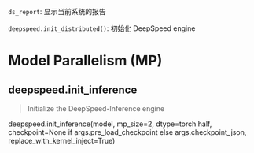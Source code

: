 `ds_report`: 显示当前系统的报告

`deepspeed.init_distributed()`: 初始化 DeepSpeed engine


# Model Parallelism (MP)

## deepspeed.init_inference
> Initialize the DeepSpeed-Inference engine

deepspeed.init_inference(model, mp_size=2, dtype=torch.half,
                        checkpoint=None if args.pre_load_checkpoint else args.checkpoint_json,
                        replace_with_kernel_inject=True)